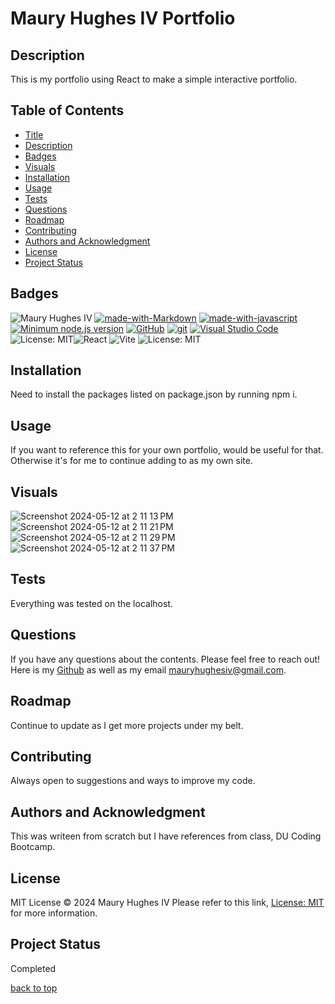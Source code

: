 <a id="title"></a>

# Maury Hughes IV Portfolio

<a id="description"></a>

## Description

This is my portfolio using React to make a simple interactive portfolio.

## Table of Contents

- [Title](#title)
- [Description](#description)
- [Badges](#badges)
- [Visuals](#visuals)
- [Installation](#installation)
- [Usage](#usage)
- [Tests](#tests)
- [Questions](#questions)
- [Roadmap](#roadmap)
- [Contributing](#contributing)
- [Authors and Acknowledgment](#acknowledgment)
- [License](#license)
- [Project Status](#status)

<a id="badges"></a>

## Badges

![Maury Hughes IV](https://img.shields.io/badge/Maury%20Hughes%20IV-5A2BE2) [![made-with-Markdown](https://img.shields.io/badge/Made%20with-Markdown-1f425f.svg)](http://commonmark.org) [![made-with-javascript](https://img.shields.io/badge/Made%20with-JavaScript-1f425f.svg)](https://www.javascript.com) [![Minimum node.js version](https://badgen.net/npm/node/express)](https://npmjs.com/package/express) [![GitHub](https://img.shields.io/badge/--181717?logo=github&logoColor=ffffff)](https://github.com/) [![git](https://badgen.net/badge/icon/git?icon=git&label)](https://git-scm.com) [![Visual Studio Code](https://img.shields.io/badge/--007ACC?logo=visual%20studio%20code&logoColor=ffffff)](https://code.visualstudio.com/) ![License: MIT](https://img.shields.io/badge/License-MIT-yellow.svg)![React](https://img.shields.io/badge/react-%2320232a.svg?style=for-the-badge&logo=react&logoColor=%2361DAFB) ![Vite](https://img.shields.io/badge/vite-%23646CFF.svg?style=for-the-badge&logo=vite&logoColor=white)
![License: MIT](https://img.shields.io/badge/License-MIT-yellow.svg)

<a id="installation"></a>

## Installation

Need to install the packages listed on package.json by running npm i.

<a id="usage"></a>

## Usage

If you want to reference this for your own portfolio, would be useful for that. Otherwise it's for me to continue adding to as my own site.

<a id="Visuals"></a>

## Visuals

![Screenshot 2024-05-12 at 2 11 13 PM](https://github.com/MauryIV/miv-portfolio/assets/146037880/7ff3852c-6a8e-4ff1-99b2-4177b97acdc4)
![Screenshot 2024-05-12 at 2 11 21 PM](https://github.com/MauryIV/miv-portfolio/assets/146037880/7c022d9f-2310-4399-bfd9-b9f6253f1de7)
![Screenshot 2024-05-12 at 2 11 29 PM](https://github.com/MauryIV/miv-portfolio/assets/146037880/cf273e24-fa83-464d-b242-744fa8d582aa)
![Screenshot 2024-05-12 at 2 11 37 PM](https://github.com/MauryIV/miv-portfolio/assets/146037880/b6001e57-c203-48cc-b9b4-5b11b4c36f4c)


<a id="tests"></a>

## Tests

Everything was tested on the localhost.

<a id="questions"></a>

## Questions

If you have any questions about the contents. Please feel free to reach out!
Here is my [Github](https://github.com/MauryIV) as well as my email <mauryhughesiv@gmail.com>.

<a id="roadmap"></a>

## Roadmap

Continue to update as I get more projects under my belt.

<a id="contributing"></a>

## Contributing

Always open to suggestions and ways to improve my code.

<a id="acknowledgment"></a>

## Authors and Acknowledgment

This was writeen from scratch but I have references from class, DU Coding Bootcamp.

<a id="license"></a>

## License

MIT License © 2024 Maury Hughes IV
Please refer to this link, [License: MIT](https://opensource.org/licenses/MIT) for more information.

<a id="status"></a>

## Project Status

Completed

[back to top](#title)

